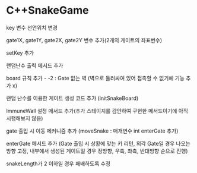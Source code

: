 # C++SnakeGame

key 변수 선언위치 변경

gate1X, gate1Y, gate2X, gate2Y 변수 추가(2개의 게이트의 좌표변수)

setKey 추가

랜덤난수 출력 메서드 추가

board 규칙 추가 - -2 : Gate 없는 벽 (벽으로 둘러싸여 있어 접촉할 수 없기에 기능 추가 x)

랜덤 난수를 이용한 게이트 생성 코드 추가 (initSnakeBoard)

ImmuneWall 설정 메서드 추가(추가 스테이지를 감안하여 구현한 메서드이기에 아직 시행해보지 않음)

gate 출입 시 이동 메커니즘 추가 (moveSnake : 매개변수 int enterGate 추가)

enterGate 메서드 추가 (Gate 출입 시 상황에 맞는 키 리턴, 외각 Gate일 경우 나오는 방향 고정, 내부에서 생성된 게이트일 경우 정방향, 우측, 좌측, 반대방향 순으로 진행)

snakeLength가 2 이하일 경우 패배하도록 수정

